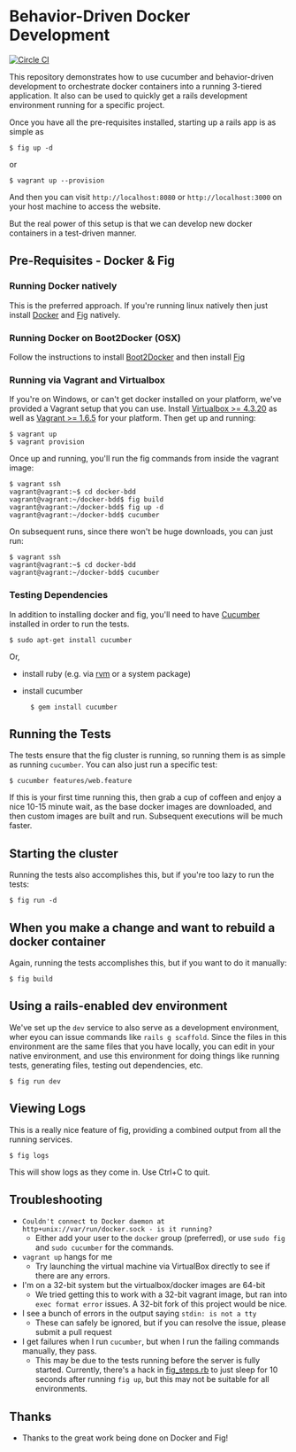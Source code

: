 # Behavior-Driven Docker Development
[![Circle CI](https://circleci.com/gh/coshx/docker-bdd.svg)](https://circleci.com/gh/coshx/docker-bdd)

This repository demonstrates how to use cucumber and behavior-driven
development to orchestrate docker containers into a running 3-tiered
application. It also can be used to quickly get a rails development
environment running for a specific project.

Once you have all the pre-requisites installed, starting up a rails
app is as simple as

    $ fig up -d

or

    $ vagrant up --provision

And then you can visit `http://localhost:8080` or
`http://localhost:3000` on your host machine to access the website.


But the real power of this setup is that we can develop new docker
containers in a test-driven manner.


## Pre-Requisites - Docker & Fig

### Running Docker natively
This is the preferred approach. If you're running linux natively then
just install [Docker](https://www.docker.com/) and
[Fig](http://www.fig.sh/) natively.

### Running Docker on Boot2Docker (OSX)
Follow the instructions to install
[Boot2Docker](https://docs.docker.com/installation/mac/) and then
install [Fig](http://www.fig.sh/install.html)

### Running via Vagrant and Virtualbox
If you're on Windows, or can't get docker installed on your platform,
we've provided a Vagrant setup that you can use. Install
[Virtualbox >= 4.3.20](https://www.virtualbox.org/wiki/Downloads) as
well as [Vagrant >= 1.6.5](https://www.vagrantup.com/downloads.html)
for your platform. Then get up and running:

    $ vagrant up
    $ vagrant provision

Once up and running, you'll run the fig commands from inside the vagrant image:

    $ vagrant ssh
    vagrant@vagrant:~$ cd docker-bdd
    vagrant@vagrant:~/docker-bdd$ fig build
    vagrant@vagrant:~/docker-bdd$ fig up -d
    vagrant@vagrant:~/docker-bdd$ cucumber

On subsequent runs, since there won't be huge downloads, you can just run:

    $ vagrant ssh
    vagrant@vagrant:~$ cd docker-bdd
    vagrant@vagrant:~/docker-bdd$ cucumber

### Testing Dependencies
In addition to installing docker and fig, you'll need to have
[Cucumber](http://cukes.info/) installed in order to run the tests.

    $ sudo apt-get install cucumber

Or,

- install ruby (e.g. via [rvm](http://rvm.io/) or a system package)
- install cucumber

        $ gem install cucumber


## Running the Tests
The tests ensure that the fig cluster is running, so running them is
as simple as running `cucumber`. You can also just run a specific
test:

    $ cucumber features/web.feature

If this is your first time running this, then grab a cup of coffeen
and enjoy a nice 10-15 minute wait, as the base docker images are
downloaded, and then custom images are built and run. Subsequent
executions will be much faster.


## Starting the cluster
Running the tests also accomplishes this, but if you're too lazy to
run the tests:

    $ fig run -d

## When you make a change and want to rebuild a docker container
Again, running the tests accomplishes this, but if you want to do it
manually:

    $ fig build

## Using a rails-enabled dev environment
We've set up the `dev` service to also serve as a development
environment, wher eyou can issue commands like `rails g
scaffold`. Since the files in this environment are the same files that
you have locally, you can edit in your native environment, and use
this environment for doing things like running tests, generating
files, testing out dependencies, etc.

    $ fig run dev


## Viewing Logs
This is a really nice feature of fig, providing a combined output from
all the running services.

    $ fig logs

This will show logs as they come in. Use Ctrl+C to quit.

## Troubleshooting

- `Couldn't connect to Docker daemon at http+unix://var/run/docker.sock - is it running?`
  - Either add your user to the `docker` group (preferred), or use
    `sudo fig` and `sudo cucumber` for the commands.
- `vagrant up` hangs for me
  - Try launching the virtual machine via VirtualBox directly to see
    if there are any errors.
- I'm on a 32-bit system but the virtualbox/docker images are 64-bit
  - We tried getting this to work with a 32-bit vagrant image, but ran
    into `exec format error` issues. A 32-bit fork of this project
    would be nice.
- I see a bunch of errors in the output saying `stdin: is not a tty`
  - These can safely be ignored, but if you can resolve the issue,
    please submit a pull request
- I get failures when I run `cucumber`, but when I run the failing
  commands manually, they pass.
  - This may be due to the tests running before the server is fully
    started. Currently, there's a hack in
    [fig_steps.rb](features/step_definitions/fig_steps.rb) to just
    sleep for 10 seconds after running `fig up`, but this may not be
    suitable for all environments.


## Thanks
- Thanks to the great work being done on Docker and Fig!
